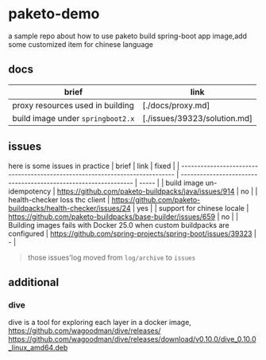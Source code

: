 # paketo-demo

a sample repo about how to use paketo build spring-boot app image,add some customized item for chinese language

## docs

| brief                             | link                         |
| --------------------------------- | ---------------------------- |
| proxy resources used in building  | [./docs/proxy.md]            |
| build image under `springboot2.x` | [./issues/39323/solution.md] |



## issues

here is some issues in practice
| brief                                                                        | link                                                            | fixed |
| ---------------------------------------------------------------------------- | --------------------------------------------------------------- | ----- |
| build image un-idempotency                                                   | <https://github.com/paketo-buildpacks/java/issues/914>          | no    |
| health-checker loss thc client                                               | <https://github.com/paketo-buildpacks/health-checker/issues/24> | yes   |
| support for chinese locale                                                   | <https://github.com/paketo-buildpacks/base-builder/issues/659>  | no    |
| Building images fails with Docker 25.0 when custom buildpacks are configured | <https://github.com/spring-projects/spring-boot/issues/39323>   | -     |


> those issues'log moved from `log/archive` to `issues`

## additional

### dive

dive is a tool for exploring each layer in a docker image, <https://github.com/wagoodman/dive/releases/> https://github.com/wagoodman/dive/releases/download/v0.10.0/dive_0.10.0_linux_amd64.deb

